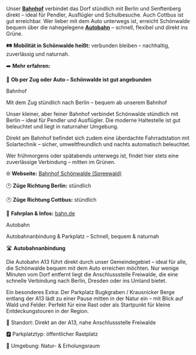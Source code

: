 
<!-- INTRO_TEXT_START -->
Unser [**Bahnhof**](/transport#bahnhof "Klick mich!") verbindet das Dorf stündlich mit Berlin und Senftenberg direkt – ideal für Pendler, Ausflügler und Schulbesuche. Auch Cottbus ist gut erreichbar. Wer lieber mit dem Auto unterwegs ist, erreicht Schönwalde bequem über die nahegelegene [**Autobahn**](/transport#autobahn "Klick mich!") – schnell, flexibel und direkt ins Grüne.

🛤️ **Mobilität in Schönwalde heißt:** verbunden bleiben – nachhaltig, zuverlässig und naturnah.

➡️ **Mehr erfahren:**
<!-- INTRO_TEXT_END -->

<!-- SEPARATE_TEXT_START -->
🚉 **Ob per Zug oder Auto – Schönwalde ist gut angebunden**

<!-- SEPARATE_TEXT_END -->

<!-- BAHNHOF_NAME_START --> 
Bahnhof 
<!-- BAHNHOF_NAME_END -->

<!-- BAHNHOF_SLOGAN_START -->
Mit dem Zug stündlich nach Berlin – bequem ab unserem Bahnhof
<!-- BAHNHOF_SLOGAN_END -->

<!-- BAHNHOF_TEXT_START -->
Unser kleiner, aber feiner Bahnhof verbindet Schönwalde stündlich mit Berlin – ideal für Pendler und Ausflügler. Die moderne Haltestelle ist gut beleuchtet und liegt in naturnaher Umgebung. 

Direkt am Bahnhof befindet sich zudem eine überdachte Fahrradstation mit Solartechnik – sicher, umweltfreundlich und nachts automatisch beleuchtet.

Wer frühmorgens oder spätabends unterwegs ist, findet hier stets eine zuverlässige Verbindung – mitten im Grünen.

🌐 **Webseite:** [Bahnhof Schönwalde (Spreewald)](https://www.bahnhof.de/schoenwalde-spreewald)

🕐 **Züge Richtung Berlin:** stündlich

🕐 **Züge Richtung Cottbus:** stündlich

🚉 **Fahrplan & Infos:** [bahn.de](https://www.bahn.de/)
<!-- BAHNHOF_TEXT_END -->

<!-- AUTOBAHN_NAME_START --> 
Autobahn
<!-- AUTOBAHN_NAME_END -->

<!-- AUTOBAHN_SLOGAN_START -->
Autobahnanbindung & Parkplatz – Schnell, bequem & naturnah
<!-- AUTOBAHN_SLOGAN_END -->

<!-- AUTOBAHN_TEXT_START -->
🛣️ **Autobahnanbindung**

Die Autobahn A13 führt direkt durch unser Gemeindegebiet – ideal für alle, die Schönwalde bequem mit dem Auto erreichen möchten. Nur wenige Minuten vom Dorf entfernt liegt die Anschlussstelle Freiwalde, die eine schnelle Verbindung nach Berlin, Dresden oder ins Umland bietet.

Ein besonderes Extra: Der Parkplatz Bugkgraben / Krausnicker Berge entlang der A13 lädt zu einer Pause mitten in der Natur ein – mit Blick auf Wald und Felder. Perfekt für eine Rast oder als Startpunkt für kleine Entdeckungstouren in der Region.

📍 Standort: Direkt an der A13, nahe Anschlussstelle Freiwalde

 🅿️ Parkplatztyp: öffentlicher Rastplatz

 🌳 Umgebung: Natur- & Erholungsraum
<!-- AUTOBAHN_TEXT_END -->
